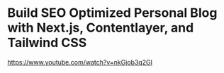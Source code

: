 # Build SEO Optimized Personal Blog with Next.js, Contentlayer, and Tailwind CSS

<https://www.youtube.com/watch?v=nkGjob3q2GI>
